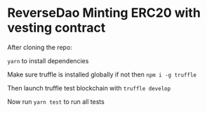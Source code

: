 # ReverseDao Minting ERC20 with vesting contract

After cloning the repo:

`yarn` to install dependencies

Make sure truffle is installed globally if not then `npm i -g truffle`

Then launch truffle test blockchain with `truffle develop`

Now run
`yarn test` to run all tests
